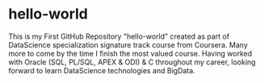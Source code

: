 # hello-world
This is my First GitHub Repository "hello-world" created as part of DataScience specialization signature track course from Coursera. Many more to come by the time I finish the most valued course. Having worked with Oracle (SQL, PL/SQL, APEX & ODI) & C throughout my career, looking forward to learn DataScience technologies and BigData.
